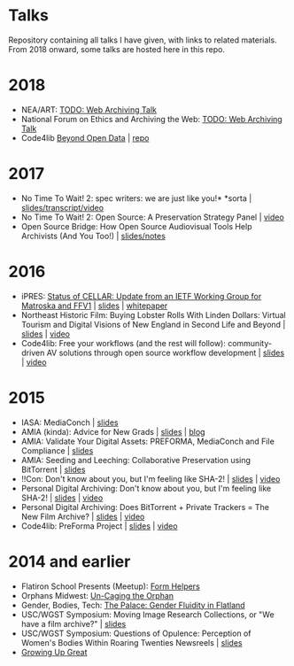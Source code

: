 # Talks

Repository containing all talks I have given, with links to related materials. From 2018 onward, some talks are hosted here in this repo. 

# 2018 

- NEA/ART: [TODO: Web Archiving Talk](2018-03-23-nea-art-web-archiving.html)
- National Forum on Ethics and Archiving the Web: [TODO: Web Archiving Talk](2018-03-22-rhizome-web-archiving.html)
- Code4lib [Beyond Open Data](http://2018.code4lib.org/talks/beyond-open-data) | [repo](https://github.com/saverkamp/beyond-open-data)

# 2017 

- No Time To Wait! 2: spec writers: we are just like you!\* \*sorta | [slides/transcript/video](https://github.com/ablwr/nttw17)
- No Time To Wait! 2: Open Source: A Preservation Strategy Panel | [video](https://youtu.be/n1XYEVtxzU8?t=7h4m43s)
- Open Source Bridge: How Open Source Audiovisual Tools Help Archivists (And You Too!) | [slides/notes](https://ablwr.github.io/osbridge2017/#/)

# 2016

- iPRES: [Status of CELLAR: Update from an IETF Working Group for Matroska and FFV1](https://ipr16.organizers-congress.org/frontend/index.php?page_id=1151&v=List&do=0&day=52) | [slides](https://docs.google.com/presentation/d/1i31RE5pQM0SHm8Y_OYm9mt9RtH-OVmvjRjVayDr7vzw/edit?usp=sharing) | [whitepaper](img/blewer_rice_ipres_status_of_cellar.pdf) 
- Northeast Historic Film: Buying Lobster Rolls With Linden Dollars: Virtual Tourism and Digital Visions of New England in Second Life and Beyond | [slides](https://docs.google.com/presentation/d/132MQalXuO1Yn3xLuw29i1apN1K80TixgXZWMhMkf7cs/edit#slide=id.g11599e9a64_0_7) | [video](https://vimeo.com/174605137) 
- Code4lib: Free your workflows (and the rest will follow): community-driven AV solutions through open source workflow development | [slides](http://ablwr.github.io/free_your_workflows/#/) | [video](https://www.youtube.com/watch?v=pSlJr8L8dpA&feature=youtu.be&t=53m50s)

# 2015

- IASA: MediaConch | [slides](https://docs.google.com/presentation/d/1gE0SqGE0-MAJgOS2nXNvf0T-ILXEj1PXqtovFQfSZFY/edit) 
- AMIA (kinda): Advice for New Grads | [slides](http://ablwr.github.io/amia15_advice/#/) | [blog](http://ablwr.github.io/blog/2016/09/23/facing-fear-first/) 
- AMIA: Validate Your Digital Assets: PREFORMA, MediaConch and File Compliance | [slides](http://ablwr.github.io/mediaconch_amia15/#/) 
- AMIA: Seeding and Leeching: Collaborative Preservation using BitTorrent | [slides](https://docs.google.com/presentation/d/1KcdH0I9vGEHJyDolYwxFGkimA80srjAQf_FCSKac3ec/edit?usp=sharing) 
- !!Con: Don't know about you, but I'm feeling like SHA-2! | [slides](http://ablwr.github.io/taylorswift/#/) | [video](https://www.youtube.com/watch?v=1QgamEwwPro) 
- Personal Digital Archiving: Don't know about you, but I'm feeling like SHA-2! | [slides](http://ablwr.github.io/feeling_like_sha2/#/) | [video](https://www.youtube.com/watch?v=y428qkwEkLQ) 
- Personal Digital Archiving: Does BitTorrent + Private Trackers = The New Film Archive? | [slides](https://docs.google.com/presentation/d/1TUHK-uqA2UMi3yi37Zej3M9KdCXM71ObPRtceDxl-ZA/edit?usp=sharing) | [video](https://archive.org/details/PDA2015) 
- Code4lib: PreForma Project | [slides](http://ablwr.github.io/c4l_preforma/#/) | [video](http://youtu.be/G7kgcZh2zeY?t=2h20m33s)


# 2014 and earlier

- Flatiron School Presents (Meetup): [Form Helpers](https://docs.google.com/presentation/d/1pNKOVcVwY1u5kLwck6VhDyiEvlB7gcynIRHPReTBu0E/edit#slide=id.p) 
- Orphans Midwest: [Un-Caging the Orphan](https://docs.google.com/presentation/d/11BU71iUH55LaZBu01u9pt_U3iWi-BTDfJNRBDiKFOus/edit#slide=id.p) 
- Gender, Bodies, Tech: [The Palace: Gender Fluidity in Flatland](https://docs.google.com/presentation/d/1-ACB_oHoPJEqOWbsGqjo5zLNMnV_wf_rYv1ZGCr7RFM/edit) 
- USC/WGST Symposium: Moving Image Research Collections, or "We have a film archive?" | [slides](https://docs.google.com/presentation/d/15StvzK6OEaElxOmn8tEwril8u5lzJ62EGYZamT2jar0/edit?usp=sharing) 
- USC/WGST Symposium: Questions of Opulence: Perception of Women's Bodies Within Roaring Twenties Newsreels | [slides](https://docs.google.com/presentation/d/15StvzK6OEaElxOmn8tEwril8u5lzJ62EGYZamT2jar0/edit#slide=id.g2a01015e2_049) 
- [Growing Up Great](https://vimeo.com/77184438)
